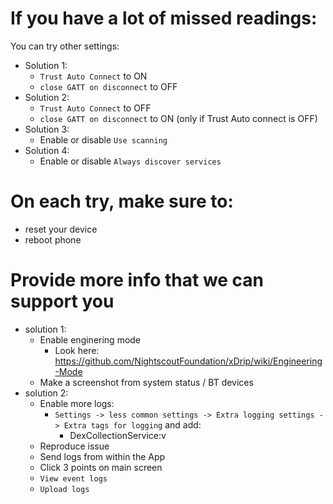 

# If you have a lot of missed readings:

You can try other settings:

* Solution 1:
  * ```Trust Auto Connect``` to ON
  * ```close GATT on disconnect``` to OFF
* Solution 2:
  * ```Trust Auto Connect``` to OFF
  * ```close GATT on disconnect``` to ON (only if Trust Auto connect is OFF)
* Solution 3:
  * Enable or disable ```Use scanning```
* Solution 4:
  * Enable or disable ```Always discover services```
  
# On each try, make sure to:
* reset your device
* reboot phone

# Provide more info that we can support you
* solution 1:
  * Enable enginering mode
    * Look here: https://github.com/NightscoutFoundation/xDrip/wiki/Engineering-Mode
  * Make a screenshot from system status / BT devices
* solution 2:
  * Enable more logs:
    * ```Settings -> less common settings -> Extra logging settings -> Extra tags for logging``` and add:
      * DexCollectionService:v
  * Reproduce issue
  * Send logs from within the App
   * Click 3 points on main screen
   * ```View event logs```
   * ```Upload logs```
